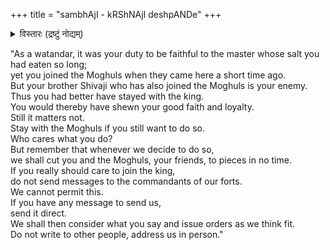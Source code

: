 +++
title = "sambhAjI - kRShNAjI deshpANDe"
+++

<details><summary>विस्तारः (द्रष्टुं नोद्यम्)</summary>

66  
A HISTORY OF THE MARATHA PEOPLE  
APPENDIX I  
Letter written at Sambhaji's orders to Krishnaji Dada Deshpande. It gives an insight into the frank, impetuous character of Sambhaji.

Parasnis Papers, quoted in the Riyasat.
</details>


"As a watandar, it was your duty to be faithful to the master whose salt you had eaten so long;  
yet you joined the Moghuls when they came here a short time ago.  
But your brother Shivaji who has also joined the Moghuls is your enemy.  
Thus you had better have stayed with the king.  
You would thereby have shewn your good faith and loyalty.  
Still it matters not.  
Stay with the Moghuls if you still want to do so.  
Who cares what you do?  
But remember that whenever we decide to do so,  
we shall cut you and the Moghuls, your friends, to pieces in no time.  
If you really should care to join the king,  
do not send messages to the commandants of our forts.  
We cannot permit this.  
If you have any message to send us,  
send it direct.  
We shall then consider what you say and issue orders as we think fit.  
Do not write to other people, address us in person."

